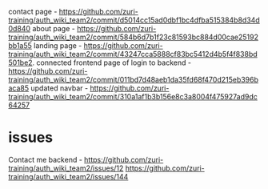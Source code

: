 contact page - https://github.com/zuri-training/auth_wiki_team2/commit/d5014cc15ad0dbf1bc4dfba515384b8d34d0d840
about page - https://github.com/zuri-training/auth_wiki_team2/commit/584b6d7b1f23c81593bc884d00cae25192bb1a55 
landing page - https://github.com/zuri-training/auth_wiki_team2/commit/43247cca5888cf83bc5412d4b5f4f838bd501be2.
connected frontend page of login to backend - https://github.com/zuri-training/auth_wiki_team2/commit/011bd7d48aeb1da35fd68f470d215eb396baca85
updated navbar - https://github.com/zuri-training/auth_wiki_team2/commit/310a1af1b3b156e8c3a8004f475927ad9dc64257

# issues
Contact me backend - https://github.com/zuri-training/auth_wiki_team2/issues/12
https://github.com/zuri-training/auth_wiki_team2/issues/144